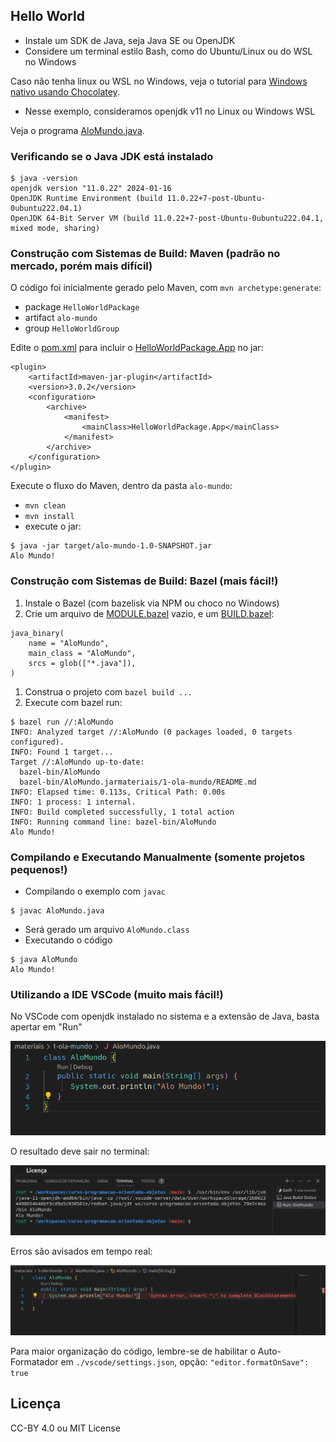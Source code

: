 ## Hello World

- Instale um SDK de Java, seja Java SE ou OpenJDK
- Considere um terminal estilo Bash, como do Ubuntu/Linux ou do WSL no Windows

Caso não tenha linux ou WSL no Windows, veja o tutorial para [Windows nativo usando Chocolatey](./WINDOWS.md).

- Nesse exemplo, consideramos openjdk v11 no Linux ou Windows WSL

Veja o programa [AloMundo.java](AloMundo.java).

### Verificando se o Java JDK está instalado

```
$ java -version
openjdk version "11.0.22" 2024-01-16
OpenJDK Runtime Environment (build 11.0.22+7-post-Ubuntu-0ubuntu222.04.1)
OpenJDK 64-Bit Server VM (build 11.0.22+7-post-Ubuntu-0ubuntu222.04.1, mixed mode, sharing)
```

### Construção com Sistemas de Build: Maven (padrão no mercado, porém mais difícil)

O código foi inicialmente gerado pelo Maven, com `mvn archetype:generate`:
- package `HelloWorldPackage`
- artifact `alo-mundo`
- group `HelloWorldGroup`

Edite o [pom.xml](./alo-mundo/pom.xml) para incluir o [HelloWorldPackage.App](./alo-mundo/src/main/java/HelloWorldPackage/App.java) no jar:

```
<plugin>
    <artifactId>maven-jar-plugin</artifactId>
    <version>3.0.2</version>
    <configuration>
        <archive>
            <manifest>
                <mainClass>HelloWorldPackage.App</mainClass>
            </manifest>
        </archive>
    </configuration>
</plugin>
```

Execute o fluxo do Maven, dentro da pasta `alo-mundo`:

- `mvn clean`
- `mvn install`
- execute o jar:

```
$ java -jar target/alo-mundo-1.0-SNAPSHOT.jar 
Alo Mundo!
```

### Construção com Sistemas de Build: Bazel (mais fácil!)

1. Instale o Bazel (com bazelisk via NPM ou choco no Windows)
1. Crie um arquivo de [MODULE.bazel](./MODULE.bazel) vazio, e um [BUILD.bazel](./BUILD.bazel):

```
java_binary(
    name = "AloMundo",
    main_class = "AloMundo",
    srcs = glob(["*.java"]),
)
```

1. Construa o projeto com `bazel build ...`
1. Execute com bazel run:

```
$ bazel run //:AloMundo
INFO: Analyzed target //:AloMundo (0 packages loaded, 0 targets configured).
INFO: Found 1 target...
Target //:AloMundo up-to-date:
  bazel-bin/AloMundo
  bazel-bin/AloMundo.jarmateriais/1-ola-mundo/README.md
INFO: Elapsed time: 0.113s, Critical Path: 0.00s
INFO: 1 process: 1 internal.
INFO: Build completed successfully, 1 total action
INFO: Running command line: bazel-bin/AloMundo
Alo Mundo!
```

### Compilando e Executando Manualmente (somente projetos pequenos!)

- Compilando o exemplo com `javac`

```
$ javac AloMundo.java
```

- Será gerado um arquivo `AloMundo.class`
- Executando o código

```
$ java AloMundo
Alo Mundo!
```

### Utilizando a IDE VSCode (muito mais fácil!)

No VSCode com openjdk instalado no sistema e a extensão de Java, basta apertar em "Run"

![](codigo-run.png)

O resultado deve sair no terminal:

![](codigo-terminal.png)

Erros são avisados em tempo real:

![](codigo-erro.png)

Para maior organização do código, lembre-se de habilitar o Auto-Formatador em `./vscode/settings.json`, opção: `"editor.formatOnSave": true`



## Licença

CC-BY 4.0 ou MIT License
